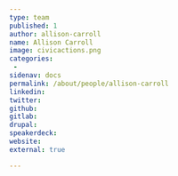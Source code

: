 ```yaml
---
type: team
published: 1
author: allison-carroll
name: Allison Carroll
image: civicactions.png
categories:
 - 
sidenav: docs
permalink: /about/people/allison-carroll
linkedin: 
twitter: 
github:
gitlab:
drupal:
speakerdeck: 
website:
external: true

---
```



